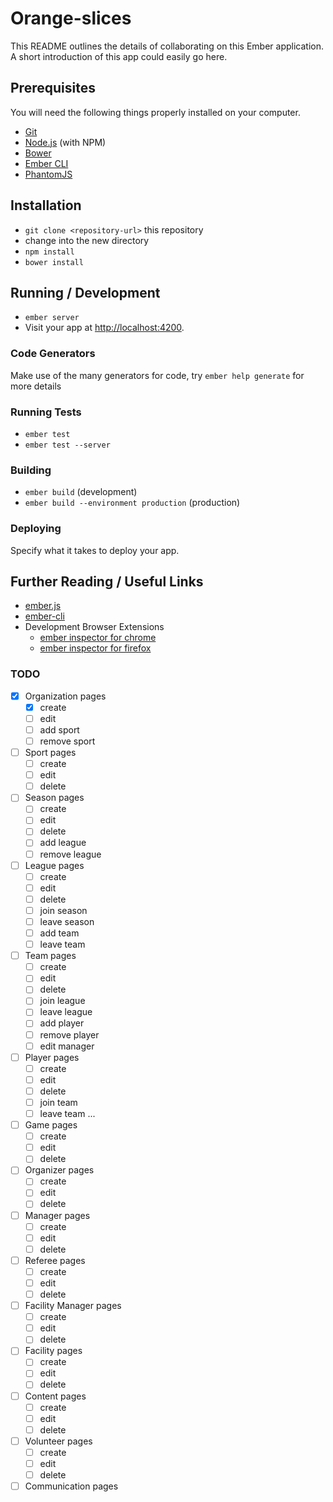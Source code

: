 # Orange-slices

This README outlines the details of collaborating on this Ember application.
A short introduction of this app could easily go here.

## Prerequisites

You will need the following things properly installed on your computer.

* [Git](http://git-scm.com/)
* [Node.js](http://nodejs.org/) (with NPM)
* [Bower](http://bower.io/)
* [Ember CLI](http://www.ember-cli.com/)
* [PhantomJS](http://phantomjs.org/)

## Installation

* `git clone <repository-url>` this repository
* change into the new directory
* `npm install`
* `bower install`

## Running / Development

* `ember server`
* Visit your app at [http://localhost:4200](http://localhost:4200).

### Code Generators

Make use of the many generators for code, try `ember help generate` for more details

### Running Tests

* `ember test`
* `ember test --server`

### Building

* `ember build` (development)
* `ember build --environment production` (production)

### Deploying

Specify what it takes to deploy your app.

## Further Reading / Useful Links

* [ember.js](http://emberjs.com/)
* [ember-cli](http://www.ember-cli.com/)
* Development Browser Extensions
  * [ember inspector for chrome](https://chrome.google.com/webstore/detail/ember-inspector/bmdblncegkenkacieihfhpjfppoconhi)
  * [ember inspector for firefox](https://addons.mozilla.org/en-US/firefox/addon/ember-inspector/)

### TODO

- [x] Organization pages
  - [x] create
  - [ ] edit
  - [ ] add sport
  - [ ] remove sport
- [ ] Sport pages
  - [ ] create
  - [ ] edit
  - [ ] delete
- [ ] Season pages
  - [ ] create
  - [ ] edit
  - [ ] delete
  - [ ] add league
  - [ ] remove league
- [ ] League pages
  - [ ] create
  - [ ] edit
  - [ ] delete
  - [ ] join season
  - [ ] leave season
  - [ ] add team
  - [ ] leave team
- [ ] Team pages
  - [ ] create
  - [ ] edit
  - [ ] delete
  - [ ] join league
  - [ ] leave league
  - [ ] add player
  - [ ] remove player
  - [ ] edit manager
- [ ] Player pages
  - [ ] create
  - [ ] edit
  - [ ] delete
  - [ ] join team
  - [ ] leave team
  ...
- [ ] Game pages
  - [ ] create
  - [ ] edit
  - [ ] delete
- [ ] Organizer pages
  - [ ] create
  - [ ] edit
  - [ ] delete
- [ ] Manager pages
  - [ ] create
  - [ ] edit
  - [ ] delete
- [ ] Referee pages
  - [ ] create
  - [ ] edit
  - [ ] delete
- [ ] Facility Manager pages
  - [ ] create
  - [ ] edit
  - [ ] delete
- [ ] Facility pages
  - [ ] create
  - [ ] edit
  - [ ] delete
- [ ] Content pages
  - [ ] create
  - [ ] edit
  - [ ] delete
- [ ] Volunteer pages
  - [ ] create
  - [ ] edit
  - [ ] delete
- [ ] Communication pages
